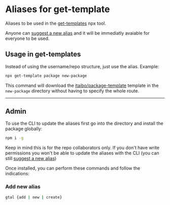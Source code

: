 # Aliases for get-template
Aliases to be used in the [get-templates](https://github.com/get-template/get-template) npx tool.

Anyone can [suggest a new alias](https://github.com/get-template/aliases/issues/new?assignees=itaibo&labels=alias-suggestion&template=suggest-a-new-alias.md&title=New+alias%3A+your-alias-name) and it will be immediatly avaiable for everyone to be used.

## Usage in get-templates
Instead of using the username/repo structure, just use the alias. Example:

```sh
npx get-template package new-package
```

This command will download the [itaibo/package-template](https://github.com/itaibo/package-template) template in the `new-package` directory without having to specify the whole route.

---

## Admin
To use the CLI to update the aliases first go into the directory and install the package globally:
```sh
npm i -g
```

Keep in mind this is for the repo collaborators only. If you don't have write permissions you won't be able to update the aliases with the CLI (you can still [suggest a new alias](https://github.com/get-template/aliases/issues/new?assignees=itaibo&labels=alias-suggestion&template=suggest-a-new-alias.md&title=New+alias%3A+your-alias-name))

Once installed, you can perform these commands and follow the indications:

### Add new alias
```sh
gtal {add | new | create}
```
